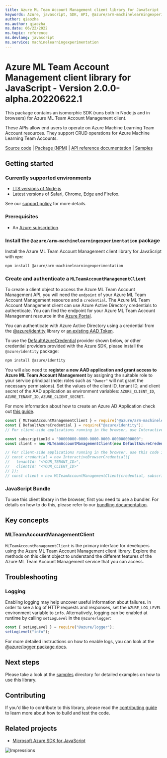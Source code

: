 ```yaml
---
title: Azure ML Team Account Management client library for JavaScript
keywords: Azure, javascript, SDK, API, @azure/arm-machinelearningexperimentation, machinelearningexperimentation
author: qiaozha
ms.author: qiaozha
ms.date: 06/22/2022
ms.topic: reference
ms.devlang: javascript
ms.service: machinelearningexperimentation
---
```

# Azure ML Team Account Management client library for JavaScript - Version 2.0.0-alpha.20220622.1 


This package contains an isomorphic SDK (runs both in Node.js and in browsers) for Azure ML Team Account Management client.

These APIs allow end users to operate on Azure Machine Learning Team Account resources. They support CRUD operations for Azure Machine Learning Team Accounts.

[Source code](https://github.com/Azure/azure-sdk-for-js/tree/main/sdk/machinelearningexperimentation/arm-machinelearningexperimentation) |
[Package (NPM)](https://www.npmjs.com/package/@azure/arm-machinelearningexperimentation) |
[API reference documentation](/javascript/api/@azure/arm-machinelearningexperimentation?view=azure-node-preview) |
[Samples](https://github.com/Azure-Samples/azure-samples-js-management)

## Getting started

### Currently supported environments

- [LTS versions of Node.js](https://nodejs.org/about/releases/)
- Latest versions of Safari, Chrome, Edge and Firefox.

See our [support policy](https://github.com/Azure/azure-sdk-for-js/blob/main/SUPPORT.md) for more details.

### Prerequisites

- An [Azure subscription][azure_sub].

### Install the `@azure/arm-machinelearningexperimentation` package

Install the Azure ML Team Account Management client library for JavaScript with `npm`:

```bash
npm install @azure/arm-machinelearningexperimentation
```

### Create and authenticate a `MLTeamAccountManagementClient`

To create a client object to access the Azure ML Team Account Management API, you will need the `endpoint` of your Azure ML Team Account Management resource and a `credential`. The Azure ML Team Account Management client can use Azure Active Directory credentials to authenticate.
You can find the endpoint for your Azure ML Team Account Management resource in the [Azure Portal][azure_portal].

You can authenticate with Azure Active Directory using a credential from the [@azure/identity][azure_identity] library or [an existing AAD Token](https://github.com/Azure/azure-sdk-for-js/blob/master/sdk/identity/identity/samples/AzureIdentityExamples.md#authenticating-with-a-pre-fetched-access-token).

To use the [DefaultAzureCredential][defaultazurecredential] provider shown below, or other credential providers provided with the Azure SDK, please install the `@azure/identity` package:

```bash
npm install @azure/identity
```

You will also need to **register a new AAD application and grant access to Azure ML Team Account Management** by assigning the suitable role to your service principal (note: roles such as `"Owner"` will not grant the necessary permissions).
Set the values of the client ID, tenant ID, and client secret of the AAD application as environment variables: `AZURE_CLIENT_ID`, `AZURE_TENANT_ID`, `AZURE_CLIENT_SECRET`.

For more information about how to create an Azure AD Application check out [this guide](/azure/active-directory/develop/howto-create-service-principal-portal).

```javascript
const { MLTeamAccountManagementClient } = require("@azure/arm-machinelearningexperimentation");
const { DefaultAzureCredential } = require("@azure/identity");
// For client-side applications running in the browser, use InteractiveBrowserCredential instead of DefaultAzureCredential. See https://aka.ms/azsdk/js/identity/examples for more details.

const subscriptionId = "00000000-0000-0000-0000-000000000000";
const client = new MLTeamAccountManagementClient(new DefaultAzureCredential(), subscriptionId);

// For client-side applications running in the browser, use this code instead:
// const credential = new InteractiveBrowserCredential({
//   tenantId: "<YOUR_TENANT_ID>",
//   clientId: "<YOUR_CLIENT_ID>"
// });
// const client = new MLTeamAccountManagementClient(credential, subscriptionId);
```


### JavaScript Bundle
To use this client library in the browser, first you need to use a bundler. For details on how to do this, please refer to our [bundling documentation](https://aka.ms/AzureSDKBundling).

## Key concepts

### MLTeamAccountManagementClient

`MLTeamAccountManagementClient` is the primary interface for developers using the Azure ML Team Account Management client library. Explore the methods on this client object to understand the different features of the Azure ML Team Account Management service that you can access.

## Troubleshooting

### Logging

Enabling logging may help uncover useful information about failures. In order to see a log of HTTP requests and responses, set the `AZURE_LOG_LEVEL` environment variable to `info`. Alternatively, logging can be enabled at runtime by calling `setLogLevel` in the `@azure/logger`:

```javascript
const { setLogLevel } = require("@azure/logger");
setLogLevel("info");
```

For more detailed instructions on how to enable logs, you can look at the [@azure/logger package docs](https://github.com/Azure/azure-sdk-for-js/tree/main/sdk/core/logger).

## Next steps

Please take a look at the [samples](https://github.com/Azure-Samples/azure-samples-js-management) directory for detailed examples on how to use this library.

## Contributing

If you'd like to contribute to this library, please read the [contributing guide](https://github.com/Azure/azure-sdk-for-js/blob/main/CONTRIBUTING.md) to learn more about how to build and test the code.

## Related projects

- [Microsoft Azure SDK for JavaScript](https://github.com/Azure/azure-sdk-for-js)

![Impressions](https://azure-sdk-impressions.azurewebsites.net/api/impressions/azure-sdk-for-js%2Fsdk%2Fmachinelearningexperimentation%2Farm-machinelearningexperimentation%2FREADME.png)

[azure_cli]: /cli/azure
[azure_sub]: https://azure.microsoft.com/free/
[azure_sub]: https://azure.microsoft.com/free/
[azure_portal]: https://portal.azure.com
[azure_identity]: https://github.com/Azure/azure-sdk-for-js/tree/main/sdk/identity/identity
[defaultazurecredential]: https://github.com/Azure/azure-sdk-for-js/tree/main/sdk/identity/identity#defaultazurecredential

